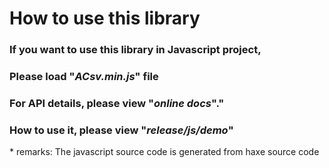 How to use this library
================
### If you want to use this library in Javascript project,  
### Please load "**_ACsv.min.js_**" file  
### For API details, please view "**_online docs_**"."  
### How to use it, please view "**_release/js/demo_**"  
\* remarks: The javascript source code is generated from haxe source code